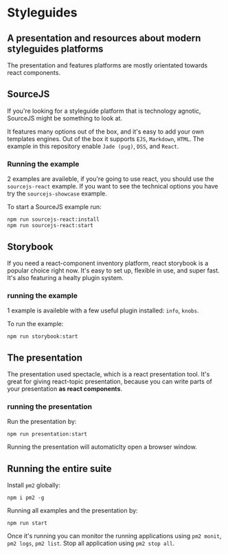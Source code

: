 # Styleguides

## A presentation and resources about modern styleguides platforms

The presentation and features platforms are mostly orientated towards react components.

## SourceJS

If you're looking for a styleguide platform that is technology agnotic, SourceJS might be something to look at.

It features many options out of the box, and it's easy to add your own templates engines. Out of the box it supports `EJS`, `Markdown`, `HTML`.
The example in this repository enable `Jade (pug)`, `DSS`, and `React`.

### Running the example

2 examples are availeble, if you're going to use react, you should use the `sourcejs-react` example.
If you want to see the technical options you have try the `sourcejs-showcase` example.

To start a SourceJS example run:
```
npm run sourcejs-react:install
npm run sourcejs-react:start
```

## Storybook

If you need a react-component inventory platform, react storybook is a popular choice right now. It's easy to set up, flexible in use, and super fast.
It's also featuring a healty plugin system.

### running the example

1 example is availeble with a few useful plugin installed: `info`, `knobs`.

To run the example:
```
npm run storybook:start
```


## The presentation

The presentation used spectacle, which is a react presentation tool. It's great for giving react-topic presentation,
because you can write parts of your presentation **as react components**.

### running the presentation

Run the presentation by:
```
npm run presentation:start
```

Running the presentation will automaticlty open a browser window.

## Running the entire suite

Install `pm2` globally:
```
npm i pm2 -g
```

Running all examples and the presentation by:
```
npm run start
```

Once it's running you can monitor the running applications using `pm2 monit`, `pm2 logs`, `pm2 list`.
Stop all application using `pm2 stop all`.
